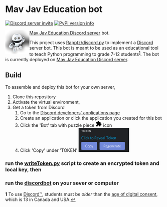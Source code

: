 # Mav Jav Education bot

<a href="https://discord.gg/KzzTBbr" alt="Discord server invite">![Discord server invite](https://discordapp.com/api/guilds/336642139381301249/embed.png)</a>
<a href="https://pypi.python.org/pypi/discord.py"><object data="https://img.shields.io/pypi/v/discord.py.svg" type="image/svg+xml" alt="PyPI version info" height="20vh" align="initial"><img src="https://img.shields.io/pypi/v/discord.py.svg" alt="PyPI version info" height="20vh" align="initial"></object></a>
   
[Mav Jav Education Discord server](https://discord.gg/KzzTBbr) bot. <img src="robot.png" alt="🤖" height="77vw" align="left">

This project uses [Rapptz/discord.py](https://github.com/Rapptz/discord.py) to implement a [Discord](HTTPS://discord.gg) server bot. This bot is meant to be used as an educational tool to teach Python programming to grade 7-12 students<sup id="a1">[1](#f1)</sup>. The bot is currently deployed on [Mav Jav Education Discord server](https://discord.gg/KzzTBbr).

## Build

To assemble and deploy this bot for your own server,

1. Clone this repository
2. Activate the virtual environment,
3. Get a token from Discord
   1. Go to the [Discord developers' applications page](https://discord.com/developers/applications/)
   2. Create an application or click the application you created for this bot
   3. Click the 'Bot' tab with puzzle piece <object data="https://raw.githubusercontent.com/mavaddat-javid-education/discordpy/master/bot.svg" type="image/svg+xml" alt="'Bot' tab on Discord developer's application" height="20vh" align="initial"><img src="/bot.svg" alt="Bot' tab on Discord developer's application" height="20vh" align="initial"></object></a> icon 
   4. Click 'Copy' under 'TOKEN' <a href="/tokenDiscord.png"><img src="tokenDiscord.png" alt="Copy the token from this menu" height="77vw" align="initial"></a>

### run the [writeToken.py](writeToken.py) script to create an encrypted token and local key, then

### run the [discordbot](discordbot.py) on your sever or computer

<b id="f1">1</b> To use <a href="https://en.wikipedia.org/wiki/Discord">Discord™</a>, students must be <i>older</i> than the <u>age of digital consent</u>, which is 13 in Canada and USA.[↩](#a1)
